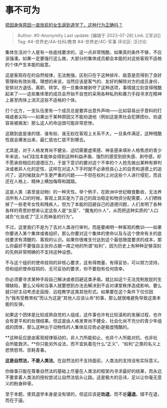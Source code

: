 # 事不可为
[把因身体原因一直放屁的女生逼到退学了，这种行为正确吗？](https://www.zhihu.com/question/612127674/answer/3138743440)

> Author: #0-Anonymity
> Last update: [编辑于 2023-07-28]
> Link: [[军训]]
> Tag: #4-世界史/4A-社科/教育 #4-世界史/4C-军事 
> 评论区:
> 泛讨论:

集体生活对个人是有一些底线要求的，这一点非常残酷，如果真的条件不够，不应该强凑。如果一定要强行这么做，大部分的集体成员都会本能的对这些客观不适格的个体产生本能的敌意。

这是客观存在的自然规律，无法勉强，区别只在于这种排斥、敌意是否得到了良好管理和有效处理。理想的来说，当然应该是客气的、友好的解除对方的成员身份，安排对方退伍、离职、转学。但一旦集体被剥夺了这种选项，事情就立刻变得残酷起来了——这些集体里的成员会开始不自觉的采用各种私刑和暴力手段寻求在精神上甚至肉体上消灭这些不适格的个体。

打个比方，一支队伍里有一个成员总是要弄出意外声响——比如容易出乎意料的打嗝或者尖叫——如果出于某种原因又不能劝退他（例如这是黑社会犯罪团伙，劝退容易被揭发）那么这人的命运很可能非常悲惨。

这跟到底是谁的错、谁有权、谁无权在客观上关系不大，一旦条件满足，这种残酷性就会爆发出来，最仁慈也仁慈不到哪去。

尤其是，对于人格发育尚不健全、迫切需要虚荣感、神圣感来填补人格焦虑的青少年来说，ta们往往本能体会得到这种利益矛盾、强烈的感受到损失感、剥夺感，却不愿承担相应的道德压力，于是下意识的要对这个不幸的个人抢先做出某种有罪判决或者非人化的定性，这样在对这人下手时就不必承担良心上的自责和道德上的追问了。这时候就会产生更严重的问题——不但在权利上对这些个人进行侵犯，而且还在人格上、精神上横加侮辱和践踏。

这是人类（甚至是动物）的一种天性。举个例子，在欧洲中世纪粮食歉收，无法养活所有人口的时候，客观上其实是为了自己的政治稳定和物资分配需要，人们牺牲掉了一些老年女性和残疾人，但为了本能的回避自己的道德问题，人们发明了各种各样的奇思妙想来认定这些人是“女巫”、“魔鬼的仆人”，从而把这种实质的“人口减负”化妆成了“正义而神圣的行为”。

不过，这里我们不是为了去对人类进行审判，而是要阐明一种客观的教训——如果你要进入某个集体或者组织，那么你要对这个集体的使命以及与这个使命有关的底线要求有清醒的、客观的认识。如果你很难支付达到这个最低限度要求的成本，那么你最好不要强自主张你占据一席之地的所谓“权利”，因为历史上有种种足够深刻的先例非常明确的不支持这种设想。

不与这个组织的使命挂钩的非核心要求，这有得商量、有得妥协，可以努力坚持，但和组织使命挂钩的、无可妥协的要求，你不要抱有任何侥幸。

你必须要寻求某种手段自己解决或者回避这类矛盾。就比如这个无法克制放屁的生理缺陷，要么父母和当事人就要想到办法去解决到不会对课堂秩序造成影响，要么就只好主动考虑走函授、远程教学这类其他形式。如果要在这个条件下仅仅因为“我有受教育权”而认为这是“其他人应该认命”的事，那么就很难避免导致这类本能的反弹。

如果这个团体是比较成熟自觉的人组成，这件事也许有比较温和的发展过程，也许会有更平和的处理结果。但这是由人格发育尚不健全，社会化尚不充分的青少年组成的团体，那么这种出于动物性的人集体反应势必是极度残酷的。

**这种反应是由客观规律驱动的，非人力所能抑止、也非个人所能对抗、也非社会所能救济。**你只能另外设法，而不宜执着在什么“正义”、“权利”之类的名义上悲愤怒骂、空耗青春。

**这是自然法，不是人类法**。在自然法的不支持面前，人类法的支持没有实际意义。

你做事只能在尊重自然法的基础上尽量在人类法的框架内寻求最好的结果，而永远不要拿着人类法的授权尝试让自然法低头让路。这是极大的忌讳，足以让你毫无意义的粉身碎骨。

至于本题，使其退学本身是没有错的，但这应该是**劝退**，而不是**逼退**。错不在退，而在于逼。